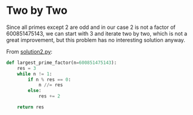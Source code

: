 # Two by Two

Since all primes except 2 are odd and in our case 2 is not a factor of
600851475143, we can start with 3 and iterate two by two, which is not a great
improvement, but this problem has no interesting solution anyway.

From [solution2.py](https://github.com/TurtleSmoke/Project-Euler/blob/main/problems/problem_0003/solution2.py):

```python
def largest_prime_factor(n=600851475143):
    res = 3
    while n != 1:
        if n % res == 0:
            n //= res
        else:
            res += 2

    return res
```